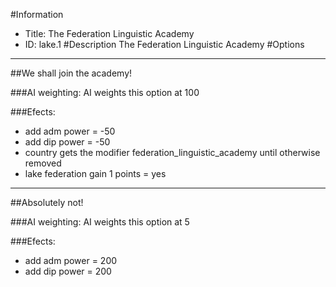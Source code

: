 #Information
 - Title: The Federation Linguistic Academy
 - ID: lake.1
#Description
The Federation Linguistic Academy
#Options

___
##We shall join the academy!

###AI weighting:
AI weights this option at 100


###Efects:<ul><li>add adm power = -50</li><li>add dip power = -50</li><li>country gets the modifier federation_linguistic_academy until otherwise removed</li><li>lake federation gain 1 points = yes</li></ul>

___
##Absolutely not!

###AI weighting:
AI weights this option at 5


###Efects:<ul><li>add adm power = 200</li><li>add dip power = 200</li></ul>
